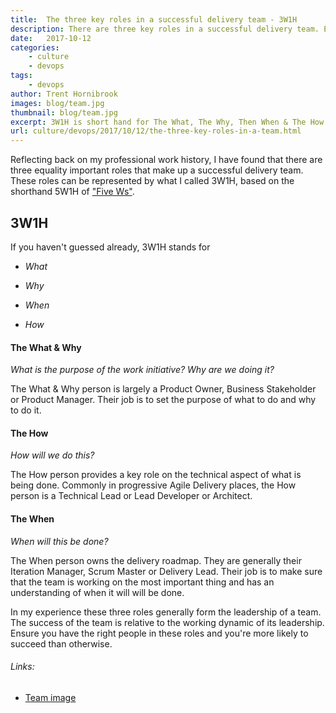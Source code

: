 ```yaml
---
title:  The three key roles in a successful delivery team - 3W1H
description: There are three key roles in a successful delivery team. Ensuring you have a team that is structured with the three roles in mind can set you up from success.
date:   2017-10-12
categories:
    - culture
    - devops
tags:
    - devops
author: Trent Hornibrook
images: blog/team.jpg
thumbnail: blog/team.jpg
excerpt: 3W1H is short hand for The What, The Why, Then When & The How
url: culture/devops/2017/10/12/the-three-key-roles-in-a-team.html
---
```


Reflecting back on my professional work history, I have found that there are three equality important roles that make up a successful delivery team. These roles can be represented by what I called 3W1H, based on the shorthand 5W1H of <a href=https://en.wikipedia.org/wiki/Five_Ws>"Five Ws"</a>.

## 3W1H

If you haven't guessed already, 3W1H stands for

- _What_

- _Why_

- _When_

- _How_

#### The What & Why

_What is the purpose of the work initiative? Why are we doing it?_

The What & Why person is largely a Product Owner, Business Stakeholder or Product Manager. Their job is to set the purpose of what to do and why to do it.


#### The How

_How will we do this?_

The How person provides a key role on the technical aspect of what is being done. Commonly in progressive Agile Delivery places, the How person is a Technical Lead or Lead Developer or Architect.


#### The When

_When will this be done?_

The When person owns the delivery roadmap. They are generally their Iteration Manager, Scrum Master or Delivery Lead.  Their job is to make sure that the team is working on the most important thing and has an understanding of when it will will be done.


In my experience these three roles generally form the leadership of a team. The success of the team is relative to the working dynamic of its leadership. Ensure you have the right people in these roles and you're more likely to succeed than otherwise.




###### Links:  
- <a href="https://flic.kr/p/eT8EtJ">Team image</a>
